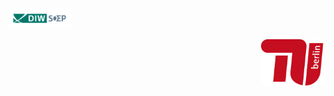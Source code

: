<p align="left"><img src="Logo_DIW-SOEP_Farbe_Web.svg.582787.gif" width=100/></p>

<p align="right"><img src="tu-berlin-logo.svg" width=100/></p>
